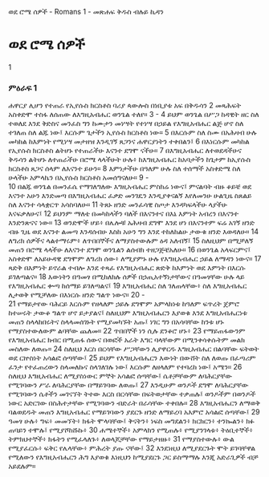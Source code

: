 ﻿
ወደ ሮሜ ሰዎች - Romans 1 - መጽሐፍ ቅዱስ ብሉይ ኪዳን
# ወደ ሮሜ ሰዎች
1
### ምዕራፍ 1
ሐዋርያ ሊሆን የተጠራ የኢየሱስ ክርስቶስ ባሪያ ጳውሎስ በነቢያቱ አፍ በቅዱሳን
2  መጻሕፍት አስቀድሞ ተስፋ ለሰጠው ለእግዚአብሔር ወንጌል ተለየ።
3 -
4  ይህም ወንጌል በሥጋ ከዳዊት ዘር ስለ ተወለደ እንደ ቅድስና መንፈስ ግን ከሙታን መነሣት የተነሣ በኃይል የእግዚአብሔር ልጅ ሆኖ ስለ ተገለጠ ስለ ልጁ ነው፤ እርሱም ጌታችን ኢየሱስ ክርስቶስ ነው።
5  በእርሱም ስለ ስሙ በአሕዛብ ሁሉ መካከል ከእምነት የሚነሣ መታዘዝ እንዲገኝ ጸጋንና ሐዋርያነትን ተቀበልን፤
6  በእነርሱም መካከል የኢየሱስ ክርስቶስ ልትሆኑ የተጠራችሁ እናንተ ደግሞ ናችሁ።
7  በእግዚአብሔር ለተወደዳችሁና ቅዱሳን ልትሆኑ ለተጠራችሁ በሮሜ ላላችሁት ሁሉ፥ ከእግዚአብሔር ከአባታችን ከጌታም ከኢየሱስ ክርስቶስ ጸጋና ሰላም ለእናንተ ይሁን።
8  እምነታችሁ በዓለም ሁሉ ስለ ተሰማች አስቀድሜ ስለ ሁላችሁ አምላኬን በኢየሱስ ክርስቶስ አመሰግናለሁ።
9 -  
10  በልጁ ወንጌል በመንፈሴ የማገለግለው እግዚአብሔር ምስክሬ ነውና፤ ምናልባት ብዙ ቆይቼ ወደ እናንተ አሁን እንድመጣ በእግዚአብሔር ፈቃድ መንገዴን እንዲያቀናልኝ እየለመንሁ ሁልጊዜ ስጸልይ ስለ እናንተ ሳላቋርጥ አሳስባለሁ።
11  ትጸኑ ዘንድ መንፈሳዊ ስጦታ እንዳካፍላችሁ ላያችሁ እናፍቃለሁና፤
12  ይህንም ማለቴ በመካከላችን ባለች በእናንተና በእኔ እምነት አብረን በእናንተ እንድንጽናና ነው።
13  ወንድሞች ሆይ፥ በሌሎቹ አሕዛብ ደግሞ እንደ ሆነ በእናንተም ፍሬ አገኝ ዘንድ ብዙ ጊዜ ወደ እናንተ ልመጣ እንዳሰብሁ እስከ አሁን ግን እንደ ተከለከልሁ ታውቁ ዘንድ እወዳለሁ።
14  ለግሪክ ሰዎችና ላልተማሩም፥ ለጥበበኞችና ለማያስተውሉም ዕዳ አለብኝ፤
15  ስለዚህም በሚቻለኝ መጠን በሮሜ ላላችሁ ለእናንተ ደግሞ ወንጌልን ልሰብክ ተዘጋጅቼአለሁ።
16  በወንጌል አላፍርምና፤ አስቀድሞ ለአይሁዳዊ ደግሞም ለግሪክ ሰው፥ ለሚያምኑ ሁሉ የእግዚአብሔር ኃይል ለማዳን ነውና።
17  ጻድቅ በእምነት ይኖራል ተብሎ እንደ ተጻፈ የእግዚአብሔር ጽድቅ ከእምነት ወደ እምነት በእርሱ ይገለጣልና።
18  እውነትን በዓመፃ በሚከለክሉ ሰዎች በኃጢአተኝነታቸውና በዓመፃቸው ሁሉ ላይ የእግዚአብሔር ቍጣ ከሰማይ ይገለጣልና፤
19  እግዚአብሔር ስለ ገለጠላቸው፥ ስለ እግዚአብሔር ሊታወቅ የሚቻለው በእነርሱ ዘንድ ግልጥ ነውና።
20 -  
21  የማይታየው ባሕርይ እርሱም የዘላለም ኃይሉ ደግሞም አምላክነቱ ከዓለም ፍጥረት ጀምሮ ከተሠሩት ታውቆ ግልጥ ሆኖ ይታያልና፤ ስለዚህም እግዚአብሔርን እያወቁ እንደ እግዚአብሔርነቱ መጠን ስላላከበሩትና ስላላመሰገኑት የሚያመካኙት አጡ፤ ነገር ግን በአሳባቸው ከንቱ ሆኑ የማያስተውለውም ልባቸው ጨለመ።
22  ጥበበኞች ነን ሲሉ ደንቆሮ ሆኑ፥
23  የማይጠፋውንም የእግዚአብሔር ክብር በሚጠፋ ሰውና በወፎች አራት እግር ባላቸውም በሚንቀሳቀሱትም መልክ መስለው ለወጡ።
24  ስለዚህ እርስ በርሳቸው ሥጋቸውን ሊያዋርዱ እግዚአብሔር በልባቸው ፍትወት ወደ ርኵስነት አሳልፎ ሰጣቸው፤
25  ይህም የእግዚአብሔርን እውነት በውሸት ስለ ለወጡ በፈጣሪም ፈንታ የተፈጠረውን ስላመለኩና ስላገለገሉ ነው፤ እርሱም ለዘላለም የተባረከ ነው፤ አሜን።
26  ስለዚህ እግዚአብሔር ለሚያስነውር ምኞት አሳልፎ ሰጣቸው፤ ሴቶቻቸውም ለባሕርያቸው የሚገባውን ሥራ ለባሕርያቸው በማይገባው ለወጡ፤
27  እንዲሁም ወንዶች ደግሞ ለባሕርያቸው የሚገባውን ሴቶችን መገናኘት ትተው እርስ በርሳቸው በፍትወታቸው ተቃጠሉ፤ ወንዶችም በወንዶች ነውር አድርገው በስሕተታቸው የሚገባውን ብድራት በራሳቸው ተቀበሉ።
28  እግዚአብሔርን ለማወቅ ባልወደዱት መጠን እግዚአብሔር የማይገባውን ያደርጉ ዘንድ ለማይረባ አእምሮ አሳልፎ ሰጣቸው፤
29  ዓመፃ ሁሉ፥ ግፍ፥ መመኘት፥ ክፋት ሞላባቸው፤ ቅናትን፥ ነፍስ መግደልን፥ ክርክርን፥ ተንኰልን፥ ክፉ ጠባይን ተሞሉ፤ የሚያሾከሹኩ፥
30  ሐሜተኞች፥ አምላክን የሚጠሉ፥ የሚያንገላቱ፥ ትዕቢተኞች፥ ትምክህተኞች፥ ክፋትን የሚፈላለጉ፥ ለወላጆቻቸው የማይታዘዙ፥
31  የማያስተውሉ፥ ውል የሚያፈርሱ፥ ፍቅር የሌላቸው፥ ምሕረት ያጡ ናቸው፤
32  እንደነዚህ ለሚያደርጉት ሞት ይገባቸዋል የሚለውን የእግዚአብሔርን ሕግ እያወቁ እነዚህን ከሚያደርጉ ጋር ይስማማሉ እንጂ አድራጊዎች ብቻ አይደሉም።
